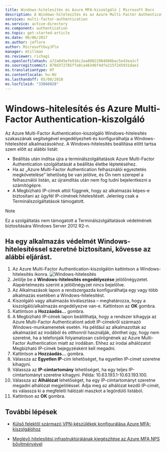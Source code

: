 ```yaml
---
title: Windows-hitelesítés és Azure MFA-kiszolgáló | Microsoft Docs
description: A Windows-hitelesítés és az Azure Multi-Factor Authentication-kiszolgáló üzembe helyezése.
services: multi-factor-authentication
ms.service: active-directory
ms.component: authentication
ms.topic: get-started-article
ms.date: 06/06/2017
ms.author: joflore
author: MicrosoftGuyJFlo
manager: mtillman
ms.reviewer: richagi
ms.openlocfilehash: a72a045efe916c2aa89822984898bac5e43ea1cf
ms.sourcegitcommit: 870d372785ffa8ca46346f4dfe215f245931dae1
ms.translationtype: HT
ms.contentlocale: hu-HU
ms.lasthandoff: 05/08/2018
ms.locfileid: "33866028"
---
```

# <a name="windows-authentication-and-azure-multi-factor-authentication-server"></a>Windows-hitelesítés és Azure Multi-Factor Authentication-kiszolgáló

Az Azure Multi-Factor Authentication-kiszolgáló Windows-hitelesítés szakaszának segítségével engedélyezheti és konfigurálhatja a Windows-hitelesítést alkalmazásokhoz. A Windows-hitelesítés beállítása előtt tartsa szem előtt az alábbi listát:

* Beállítás után indítsa újra a terminálszolgáltatások Azure Multi-Factor Authentication szolgáltatását a beállítás életbe léptetéséhez.
* Ha az „Azure Multi-Factor Authentication felhasználói egyeztetés megkövetelése” lehetőség be van jelölve, és Ön nem szerepel a felhasználói listán, az újraindítás után nem fog tudni bejelentkezni a számítógépre.
* A Megbízható IP-címek attól függnek, hogy az alkalmazás képes-e biztosítani az ügyfél IP-címének hitelesítését. Jelenleg csak a Terminálszolgáltatások támogatott.  

> [!NOTE]
> Ez a szolgáltatás nem támogatott a Terminálszolgáltatások védelmének biztosítására Windows Server 2012 R2-n.

## <a name="to-secure-an-application-with-windows-authentication-use-the-following-procedure"></a>Ha egy alkalmazás védelmét Windows-hitelesítéssel szeretné biztosítani, kövesse az alábbi eljárást.
1. Az Azure Multi-Factor Authentication-kiszolgálón kattintson a Windows-hitelesítés ikonra.
   ![Windows-hitelesítés](./media/howto-mfaserver-windows/windowsauth.png)
2. Jelölje be a **Windows-hitelesítés engedélyezése** jelölőnégyzetet. Alapértelmezés szerint a jelölőnégyzet nincs bejelölve.
3. Az Alkalmazások lapon a rendszergazda konfigurálhatja egy vagy több alkalmazás esetében a Windows-hitelesítést.
4. Kiszolgáló vagy alkalmazás kiválasztása – meghatározza, hogy a kiszolgáló/alkalmazás engedélyezve van-e. Kattintson az **OK** gombra.
5. Kattintson a **Hozzáadás…** gombra.
6. A Megbízható IP-címek lapon beállíthatja, hogy a rendszer kihagyja az Azure Multi-Factor Authenticationt adott IP-címekről származó Windows-munkamenetek esetén. Ha például az alkalmazottak az alkalmazást az irodából és otthonról használják, dönthet úgy, hogy nem szeretné, ha a telefonjaik folyamatosan csörögnének az Azure Multi-Factor Authentication miatt az irodában. Ehhez az irodai alhálózatot Megbízható IP-címek bejegyzésként kell megadni.
7. Kattintson a **Hozzáadás…** gombra.
8. Válassza az **Egyetlen IP**-cím lehetőséget, ha egyetlen IP-címet szeretne kihagyni.
9. Válassza az **IP-címtartomány** lehetőséget, ha egy teljes IP-címtartományt szeretne kihagyni. Példa: 10.63.193.1-10.63.193.100.
10. Válassza az **Alhálózat** lehetőséget, ha egy IP-címtartományt szeretne megadni alhálózat megjelöléssel. Adja meg az alhálózat kezdő IP-címét, és válassza ki a megfelelő hálózati maszkot a legördülő listából.
11. Kattintson az **OK** gombra.

## <a name="next-steps"></a>További lépések

- [Külső felektől származó VPN-készülékek konfigurálása Azure MFA-kiszolgálóhoz](howto-mfaserver-nps-vpn.md)

- [Meglévő hitelesítési infrastruktúrájának kiegészítése az Azure MFA NPS bővítményével](howto-mfa-nps-extension.md)
